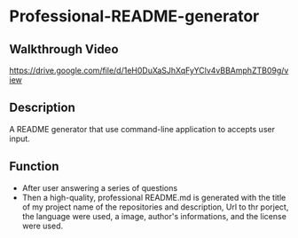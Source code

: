 # Professional-README-generator

## Walkthrough Video
https://drive.google.com/file/d/1eH0DuXaSJhXqFyYClv4vBBAmphZTB09g/view

## Description
A README generator that use command-line application to accepts user input.

## Function
* After user answering a series of questions
* Then a high-quality, professional README.md is generated with the title of my project name of the repositories and description, Url to thr porject, the language were used, a image, author's informations, and the license were used.
